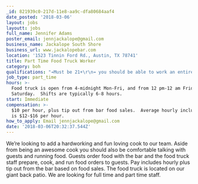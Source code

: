 ```yaml
---
_id: 821939c0-217d-11e8-aa9c-dfa80684aaf4
date_posted: '2018-03-06'
layout: jobs
layoutt: jobs
full_name: Jennifer Adams
poster_email: jennjackalope@gmail.com
business_name: Jackalope South Shore
business_url: www.jackalopebar.com
location: '1523 Tinnin Ford Rd., Austin, TX 78741'
title: Part Time Food Truck Worker
category: boh
qualifications: "➔Must be 21+\r\n➔ you should be able to work an entire shift without smoking\r\n➔ You must be able to work nights and weekends\r\n➔ Must have prior cook/ kitchen experience\r\n➔ must be able to lift 30+ pounds\r\n➔ must be food handler certified"
job_type: part_time
hours: >-
  Food truck is open from 4-midnight Mon-Fri, and from 12 pm-12 am Friday and
  Saturday.  Shifts are typically 6-8 hours.
start: Immediate
compensation: >-
  $10 per hour, plus tip out from bar food sales.  Average hourly including tips
  is $12-$16 per hour.
how_to_apply: Email jennjackalope@gmail.com
date: '2018-03-06T20:32:37.544Z'
---
```

We’re looking to add a hardworking and fun loving cook to our team. Aside from being an awesome cook you should also be comfortable talking with guests and running food. Guests order food with the bar and the food truck staff prepare, cook, and run food orders to guests. Pay includes hourly plus tip out from the bar based on food sales. The food truck is located on our giant back patio. We are looking for full time and part time staff.
